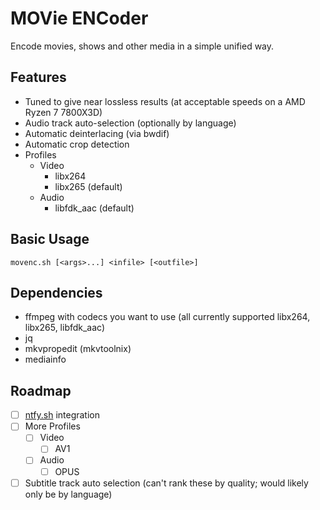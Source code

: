 # MOVie ENCoder

Encode movies, shows and other media in a simple unified way.

## Features
- Tuned to give near lossless results (at acceptable speeds on a AMD Ryzen 7 7800X3D)
- Audio track auto-selection (optionally by language)
- Automatic deinterlacing (via bwdif)
- Automatic crop detection
- Profiles
  - Video
    - libx264
    - libx265 (default)
  - Audio
    - libfdk_aac (default)

## Basic Usage
```
movenc.sh [<args>...] <infile> [<outfile>]
```

## Dependencies
- ffmpeg with codecs you want to use (all currently supported libx264, libx265, libfdk_aac)
- jq
- mkvpropedit (mkvtoolnix)
- mediainfo

## Roadmap
- [ ] [ntfy.sh](https://ntfy.sh/) integration
- [ ] More Profiles
  - [ ] Video
    - [ ] AV1
  - [ ] Audio
    - [ ] OPUS
- [ ] Subtitle track auto selection (can't rank these by quality; would likely only be by language)

